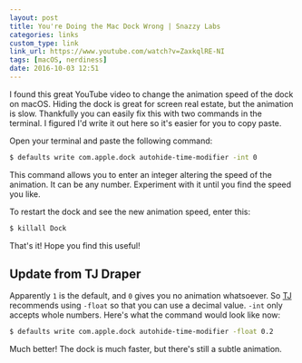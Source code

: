 ```yaml
---
layout: post
title: You're Doing the Mac Dock Wrong | Snazzy Labs
categories: links
custom_type: link
link_url: https://www.youtube.com/watch?v=ZaxkqlRE-NI
tags: [macOS, nerdiness]
date: 2016-10-03 12:51
---
```


I found this great YouTube video to change the animation speed of the dock on macOS. Hiding the dock is great for screen real estate, but the animation is slow. Thankfully you can easily fix this with two commands in the terminal. I figured I'd write it out here so it's easier for you to copy paste.

Open your terminal and paste the following command:

```sh
$ defaults write com.apple.dock autohide-time-modifier -int 0
```

This command allows you to enter an integer altering the speed of the animation. It can be any number. Experiment with it until you find the speed you like.

To restart the dock and see the new animation speed, enter this:

```sh
$ killall Dock
```

That's it! Hope you find this useful!

## Update from TJ Draper

Apparently `1` is the default, and `0` gives you no animation whatsoever. So [TJ](/authors/tjdraper/) recommends using `-float` so that you can use a decimal value. `-int` only accepts whole numbers. Here's what the command would look like now:

```sh
$ defaults write com.apple.dock autohide-time-modifier -float 0.2
```

Much better! The dock is much faster, but there's still a subtle animation.
